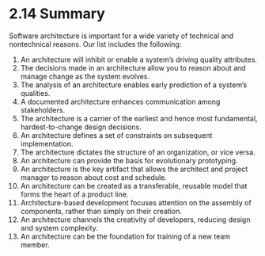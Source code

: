 2.14 Summary
===

Software architecture is important for a wide variety of technical and nontechnical reasons. Our list includes the following:

1. An architecture will inhibit or enable a system’s driving quality attributes.
2. The decisions made in an architecture allow you to reason about and manage change as the system evolves.
3. The analysis of an architecture enables early prediction of a system’s qualities.
4. A documented architecture enhances communication among stakeholders.
5. The architecture is a carrier of the earliest and hence most fundamental, hardest-to-change design decisions.
6. An architecture defines a set of constraints on subsequent implementation.
7. The architecture dictates the structure of an organization, or vice versa.
8. An architecture can provide the basis for evolutionary prototyping.
9. An architecture is the key artifact that allows the architect and project manager to reason about cost and schedule.
10. An architecture can be created as a transferable, reusable model that forms the heart of a product line.
11. Architecture-based development focuses attention on the assembly of components, rather than simply on their creation.
12. An architecture channels the creativity of developers, reducing design and system complexity.
13. An architecture can be the foundation for training of a new team member.